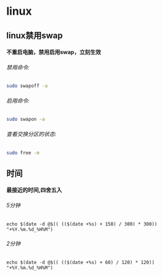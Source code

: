 # linux
## linux禁用swap
#### 不重启电脑，禁用启用swap，立刻生效
###### 禁用命令:
```sh
sudo swapoff -a
```
###### 启用命令:
```sh
sudo swapon -a
```
###### 查看交换分区的状态:
```sh
sudo free -m
```
## 时间
#### 最接近的时间,四舍五入
###### 5分钟
```
echo $(date -d @$(( (($(date +%s) + 150) / 300) * 300)) "+%Y.%m.%d_%H%M")
```
###### 2分钟
```
echo $(date -d @$(( (($(date +%s) + 60) / 120) * 120)) "+%Y.%m.%d_%H%M")
```
